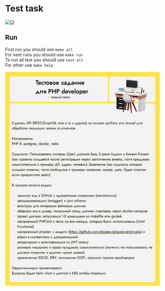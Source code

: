 # Test task     
[![CI](https://github.com/CatInBeard/tool-kit-tech-test-task/actions/workflows/CI.yaml/badge.svg)](https://github.com/CatInBeard/tool-kit-tech-test-task/actions/workflows/CI.yaml)

## Run
First run you should use `make all`  
For next runs you should use `make run`  
To run all test you should use `test-all`  
For other use `make help`  

![Task](test-task.jpg)
